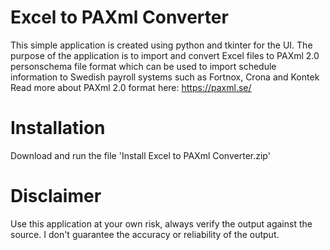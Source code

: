 # Excel to PAXml Converter 
This simple application is created using python and tkinter for the UI. The purpose of the application is to import and convert Excel files to PAXml 2.0 personschema file format which can be used to import schedule information to Swedish payroll systems such as Fortnox, Crona and Kontek
Read more about PAXml 2.0 format here: https://paxml.se/

# Installation
Download and run the file 'Install Excel to PAXml Converter.zip'

# Disclaimer 
Use this application at your own risk, always verify the output against the source. I don't guarantee the accuracy or reliability of the output.
